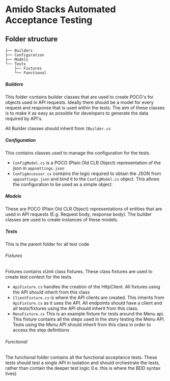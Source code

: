 ﻿# Amido Stacks Automated Acceptance Testing
## Folder structure
```
├── Builders
├── Configuration
├── Models
└── Tests
	├── Fixtures
	└── Functional
```

##### Builders  
This folder contains builder classes that are used to create POCO's for objects used in API requests. Ideally there should be a model for every
request and response that is used within the tests.
The aim of these classes is to make it as easy as possible for developers to generate the data required by API's.

All Builder classes should inherit from `IBuilder.cs`
##### Configuration
This contains classes used to manage the configuration for the tests. 

- `ConfigModel.cs` is a POCO (Plain Old CLR Object) representation of the json in `appsettings.json`
- `ConfigAccessor.cs` contains the logic required to obtain the JSON from `appsettings.json` and bind it to the `ConfigModel.cs` object. This allows the configuration to be used as a simple object.
##### Models
These are POCO (Plain Old CLR Object) representations of entities that are used in API requests (E.g. Request body, response body). The builder classes are used to create instances of these models.
##### Tests
This is the parent folder for all test code
###### Fixtures
Fixtures contains xUnit class fixtures. These class fixtures are used to create test context for the tests.

- `ApiFixture.cs` handles the creation of the HttpClient. All fixtures using the API should inherit from this class 
- `ClientFixture.cs` is where the API clients are created. This inherits from `ApiFixture.cs` as it uses the API. All endpoints should have a client and all tests/fixtures using the API should inherit from this class.
- `MenuFixture.cs` This is an example fixture for tests around the Menu api. This fixture contains all the steps used in the story testing the Menu API. Tests using the Menu API should inherit from this class in order to access the step definitions

###### Functional
The functional folder contains all the functional acceptance tests. These tests should test a single API in isolation and should orchestrate the tests, rather than contain the deeper test logic (I.e. this is where the BDD syntax lives)
